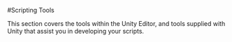 #Scripting Tools

This section covers the tools within the Unity Editor, and tools supplied with Unity that assist you in developing your scripts.